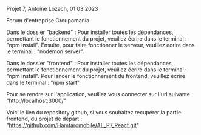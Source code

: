 Projet 7, Antoine Lozach, 01 03 2023

Forum d'entreprise Groupomania

Dans le dossier "backend" :
Pour installer toutes les dépendances, permettant le fonctionnement du projet, veuillez écrire dans le terminal : "npm install".
Ensuite, pour faire fonctionner le serveur, veuillez ecrire dans le terminal : "nodemon server".

Dans le dossier "frontend" :
Pour installer toutes les dépendances, permettant le fonctionnement du projet, veuillez écrire dans le terminal : "npm install".
Pour lancer le fonctionnement du frontend, veuillez écrire dans le terminal : "npm start".

Pour se rendre sur l'application, veuillez vous connecter sur l'url suivante : "http://localhost:3000/"

Voici le lien du repository github, si vous souhaitez recupérer la partie frontend, du projet de départ : "https://github.com/Hamtaromobile/AL_P7_React.git"

